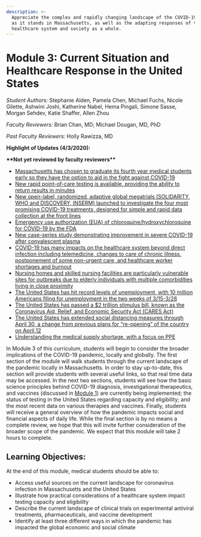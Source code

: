 ```yaml
---
description: >-
  Appreciate the complex and rapidly changing landscape of the COVID-19 pandemic
  as it stands in Massachusetts, as well as the adapting responses of the
  healthcare system and society as a whole.
---
```


# Module 3: Current Situation and Healthcare Response in the United States

_Student Authors:_  Stephanie Alden, Pamela Chen, Michael Fuchs, Nicole Gilette, Ashwini Joshi, Katherine Nabel, Hema Pingali, Simone Sasse, Morgan Sehdev, Katie Shaffer, Allen Zhou

_Faculty Reviewers:_ Brian Chan, MD; Michael Dougan, MD, PhD

_Past Faculty Reviewers:_ Holly Rawizza, MD

**Highlight of Updates \(4/3/2020\):**

**\*\*Not yet reviewed by faculty reviewers\*\***

* [Massachusetts has chosen to graduate its fourth year medical students early so they have the option to aid in the fight against COVID-19](https://curriculum.covidstudentresponse.org/module-3-current-situation-and-healthcare-response/current-landscape-for-covid-19-in-massachusetts#latest-announcements-in-massachusetts)
* [New rapid point-of-care testing is available, providing the ability to return results in minutes](https://curriculum.covidstudentresponse.org/module-3-current-situation-and-healthcare-response/testing-capacity-and-eligibility#testing-capacity)
* [New open-label, randomized, adaptive global megatrials \(SOLIDARITY, WHO and DISCOVERY, INSERM\) launched to investigate the four most promising COVID-19 treatments, designed for simple and rapid data collection at the front lines](https://curriculum.covidstudentresponse.org/module-3-current-situation-and-healthcare-response/ongoing-clinical-trials#recent-data-supporting-repurposed-drug-candidates-for-covid-19)
* [Emergency use authorization \(EUA\) of chloroquine/hydroxychloroquine for COVID-19 by the FDA](https://curriculum.covidstudentresponse.org/module-3-current-situation-and-healthcare-response/ongoing-clinical-trials#recent-data-supporting-repurposed-drug-candidates-for-covid-19)
* [New case-series study demonstrating improvement in severe COVID-19 after convalescent plasma ](https://curriculum.covidstudentresponse.org/module-3-current-situation-and-healthcare-response/ongoing-clinical-trials#antibody-treatments)
* [COVID-19 has many impacts on the healthcare system beyond direct infection including telemedicine, changes to care of chronic illness, postponement of some non-urgent care, and healthcare worker shortages and burnout](https://curriculum.covidstudentresponse.org/module-3-current-situation-and-healthcare-response/implication-for-the-healthcare-system-beyond-covid-19-patients#routine-and-chronic-care)
* [Nursing homes and skilled nursing facilities are particularly vulnerable sites for outbreaks due to elderly individuals with multiple comorbidities living in close proximity](https://curriculum.covidstudentresponse.org/module-3-current-situation-and-healthcare-response/implication-for-the-healthcare-system-beyond-covid-19-patients#the-role-of-skilled-nursing-facilities-and-nursing-homes)
* [The United States has hit record levels of unemployment, with 10 million Americans filing for unemployment in the two weeks of 3/15-3/28](https://curriculum.covidstudentresponse.org/module-3-current-situation-and-healthcare-response/socioeconomic-ramifications#impact-on-work)
* [The United States has passed a $2 trillion stimulus bill, known as the Coronavirus Aid, Relief, and Economic Security Act \(CARES Act\)](https://curriculum.covidstudentresponse.org/module-3-current-situation-and-healthcare-response/socioeconomic-ramifications#what-is-being-done-in-response)
* [The United States has extended social distancing measures through April 30, a change from previous plans for “re-opening” of the country on April 12](https://curriculum.covidstudentresponse.org/module-3-current-situation-and-healthcare-response/socioeconomic-ramifications#what-is-being-done-in-response)
* [Understanding the medical supply shortage, with a focus on PPE](https://curriculum.covidstudentresponse.org/module-3-current-situation-and-healthcare-response/socioeconomic-ramifications#understanding-the-medical-supply-shortage)

In Module 3 of this curriculum, students will begin to consider the broader implications of the COVID-19 pandemic, locally and globally. The first section of the module will walk students through the current landscape of the pandemic locally in Massachusetts. In order to stay up-to-date, this section will provide students with several useful links, so that real time data may be accessed. In the next two sections, students will see how the basic science principles behind COVID-19 diagnosis, investigational therapeutics, and vaccines \(discussed in [Module 1](https://docs.google.com/document/d/1gjUuqTLi7xqMVzgWeYAFulmaIiKzhYY89PVOJJVvlNo/edit?ts=5e743689)\) are currently being implemented; the status of testing in the United States regarding capacity and eligibility; and the most recent data on various therapies and vaccines. Finally, students will receive a general overview of how the pandemic impacts social and financial aspects of daily life. While the final section is by no means a complete review, we hope that this will invite further consideration of the broader scope of the pandemic. We expect that this module will take 2 hours to complete.

## Learning Objectives:

At the end of this module, medical students should be able to:

* Access useful sources on the current landscape for coronavirus infection in Massachusetts and the United States
* Illustrate how practical considerations of a healthcare system impact testing capacity and eligibility
* Describe the current landscape of clinical trials on experimental antiviral treatments, pharmaceuticals, and vaccine development 
* Identify at least three different ways in which the pandemic has impacted the global economic and social climate

